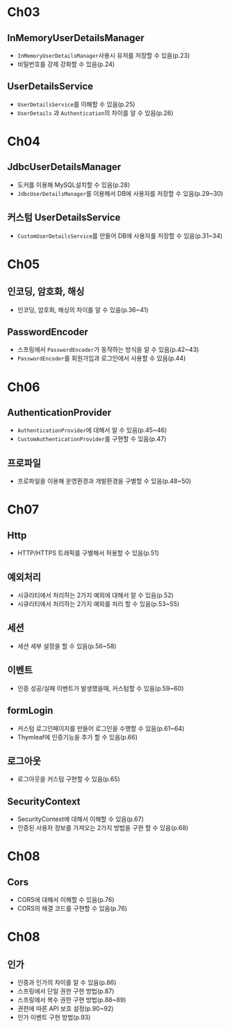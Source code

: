 # Ch03
## InMemoryUserDetailsManager
- `InMemoryUserDetailsManager`사용시 유저를 저장할 수 있음(p.23)
- 비밀번호를 강제 강화할 수 있음(p.24)


## UserDetailsService
- `UserDetailsService`를 이해할 수 있음(p.25)
- `UserDetails` 과 `Authentication`의 차이를 알 수 있음(p.26)


# Ch04
## JdbcUserDetailsManager
- 도커를 이용해 MySQL설치할 수 있음(p.28)
- `JdbcUserDetailsManager`를 이용해서 DB에 사용자를 저장할 수 있음(p.29~30)


## 커스텀 UserDetailsService
- `CustomUserDetailsService`를 만들어 DB에 사용자를 저장할 수 있음(p.31~34)


# Ch05
## 인코딩, 암호화, 해싱
- 인코딩, 암호화, 해싱의 차이를 알 수 있음(p.36~41)


## PasswordEncoder
- 스프링에서 `PasswordEncoder`가 동작하는 방식을 알 수 있음(p.42~43)
- `PasswordEncoder`를 회원가입과 로그인에서 사용할 수 있음(p.44)


# Ch06
## AuthenticationProvider
- `AuthenticationProvider`에 대해서 알 수 있음(p.45~46)
- `CustomAuthenticationProvider`를 구현할 수 있음(p.47)


## 프로파일
- 프로파일을 이용해 운영환경과 개발환경을 구별할 수 있음(p.48~50)


# Ch07
## Http
- HTTP/HTTPS 트래픽를 구별해서 허용할 수 있음(p.51)


## 예외처리
- 시큐리티에서 처리하는 2가지 예외에 대해서 알 수 있음(p.52)
- 시큐리티에서 처리하는 2가지 예외를 처리 할 수 있음(p.53~55)


## 세션
- 세션 세부 설정을 할 수 있음(p.56~58)


## 이벤트
- 인증 성공/실패 이벤트가 발생했을때, 커스텀할 수 있음(p.59~60)


## formLogin
- 커스텀 로그인페이지를 만들어 로그인을 수행할 수 있음(p.61~64)
- Thymleaf에 인증기능을 추가 할 수 있음(p.66)


## 로그아웃
- 로그아웃을 커스텀 구현할 수 있음(p.65)


## SecurityContext
- SecurityContext에 대해서 이해할 수 있음(p.67)
- 인증된 사용자 정보를 가져오는 2가지 방법을 구현 할 수 있음(p.68)


# Ch08
## Cors
- CORS에 대해서 이해할 수 있음(p.76)
- CORS의 해결 코드를 구현할 수 있음(p.76)


# Ch08
## 인가
- 인증과 인가의 차이를 알 수 있음(p.86)
- 스프링에서 단일 권한 구현 방법(p.87)
- 스프링에서 복수 권한 구현 방법(p.88~89)
- 권한에 따른 API 보호 설정(p.90~92)
- 인가 이벤트 구현 방법(p.93)


